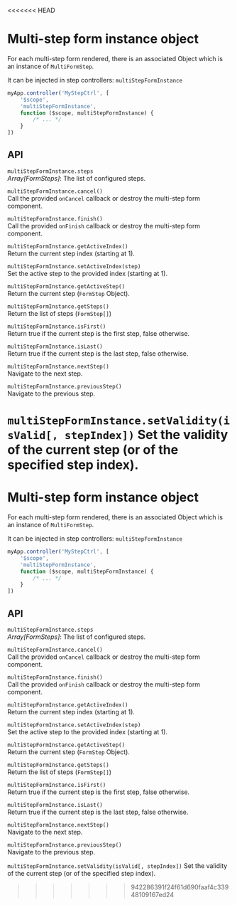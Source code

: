 <<<<<<< HEAD
# Multi-step form instance object

For each multi-step form rendered, there is an associated Object which is an instance of `MultiFormStep`.

It can be injected in step controllers: `multiStepFormInstance`

```javascript
myApp.controller('MyStepCtrl', [
    '$scope',
    'multiStepFormInstance',
    function ($scope, multiStepFormInstance) {
        /* ... */
    }
])
```

## API

<a name="steps"></a>
`multiStepFormInstance.steps`  
 _Array[FormSteps]_: The list of configured steps.

<a name="cancel"></a>
`multiStepFormInstance.cancel()`  
Call the provided `onCancel` callback or destroy the multi-step form component.

<a name="finish"></a>
`multiStepFormInstance.finish()`  
Call the provided `onFinish` callback or destroy the multi-step form component.

<a name="getActiveIndex"></a>
`multiStepFormInstance.getActiveIndex()`  
Return the current step index (starting at 1).

<a name="setActiveIndex"></a>
`multiStepFormInstance.setActiveIndex(step)`  
Set the active step to the provided index (starting at 1).

<a name="getActiveStep"></a>
`multiStepFormInstance.getActiveStep()`  
Return the current step (`FormStep` Object).

<a name="getSteps"></a>
`multiStepFormInstance.getSteps()`  
Return the list of steps (`FormStep[]`)

<a name="isFirst"></a>
`multiStepFormInstance.isFirst()`  
Return true if the current step is the first step, false otherwise.

<a name="isLast"></a>
`multiStepFormInstance.isLast()`  
Return true if the current step is the last step, false otherwise.

<a name="nextStep"></a>
`multiStepFormInstance.nextStep()`  
Navigate to the next step.

<a name="previousStep"></a>
`multiStepFormInstance.previousStep()`  
Navigate to the previous step.

<a name="setValidity"></a>
`multiStepFormInstance.setValidity(isValid[, stepIndex])`
Set the validity of the current step (or of the specified step index).
=======
# Multi-step form instance object

For each multi-step form rendered, there is an associated Object which is an instance of `MultiFormStep`.

It can be injected in step controllers: `multiStepFormInstance`

```javascript
myApp.controller('MyStepCtrl', [
    '$scope',
    'multiStepFormInstance',
    function ($scope, multiStepFormInstance) {
        /* ... */
    }
])
```

## API

<a name="steps"></a>
`multiStepFormInstance.steps`  
 _Array[FormSteps]_: The list of configured steps.

<a name="cancel"></a>
`multiStepFormInstance.cancel()`  
Call the provided `onCancel` callback or destroy the multi-step form component.

<a name="finish"></a>
`multiStepFormInstance.finish()`  
Call the provided `onFinish` callback or destroy the multi-step form component.

<a name="getActiveIndex"></a>
`multiStepFormInstance.getActiveIndex()`  
Return the current step index (starting at 1).

<a name="setActiveIndex"></a>
`multiStepFormInstance.setActiveIndex(step)`  
Set the active step to the provided index (starting at 1).

<a name="getActiveStep"></a>
`multiStepFormInstance.getActiveStep()`  
Return the current step (`FormStep` Object).

<a name="getSteps"></a>
`multiStepFormInstance.getSteps()`  
Return the list of steps (`FormStep[]`)

<a name="isFirst"></a>
`multiStepFormInstance.isFirst()`  
Return true if the current step is the first step, false otherwise.

<a name="isLast"></a>
`multiStepFormInstance.isLast()`  
Return true if the current step is the last step, false otherwise.

<a name="nextStep"></a>
`multiStepFormInstance.nextStep()`  
Navigate to the next step.

<a name="previousStep"></a>
`multiStepFormInstance.previousStep()`  
Navigate to the previous step.

<a name="setValidity"></a>
`multiStepFormInstance.setValidity(isValid[, stepIndex])`
Set the validity of the current step (or of the specified step index).
>>>>>>> 942286391f24f61d690faaf4c33948109167ed24
